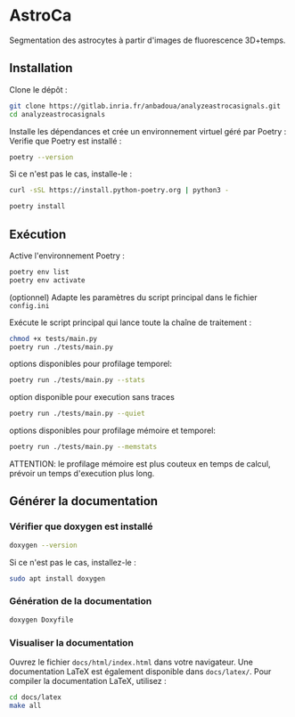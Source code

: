 # AstroCa

Segmentation des astrocytes à partir d'images de fluorescence 3D+temps.

## Installation

Clone le dépôt :

```bash
git clone https://gitlab.inria.fr/anbadoua/analyzeastrocasignals.git
cd analyzeastrocasignals
```

Installe les dépendances et crée un environnement virtuel géré par Poetry :
Verifie que Poetry est installé :
```bash
poetry --version
```

Si ce n'est pas le cas, installe-le :
```bash
curl -sSL https://install.python-poetry.org | python3 -
```

```bash
poetry install
```

## Exécution

Active l'environnement Poetry :

```bash
poetry env list
poetry env activate
```

(optionnel) Adapte les paramètres du script principal dans le fichier `config.ini` 


Exécute le script principal qui lance toute la chaîne de traitement :

```bash
chmod +x tests/main.py
poetry run ./tests/main.py
```

options disponibles pour profilage temporel:
```bash
poetry run ./tests/main.py --stats
```

option disponible pour execution sans traces
```bash
poetry run ./tests/main.py --quiet
```

options disponibles pour profilage mémoire et temporel:
```bash
poetry run ./tests/main.py --memstats
```
ATTENTION: le profilage mémoire est plus couteux en temps de calcul, prévoir un temps d'execution plus long.


## Générer la documentation

### Vérifier que doxygen est installé

```bash
doxygen --version
```
Si ce n'est pas le cas, installez-le :

```bash
sudo apt install doxygen
```

### Génération de la documentation

```bash
doxygen Doxyfile
```

### Visualiser la documentation
Ouvrez le fichier `docs/html/index.html` dans votre navigateur.
Une documentation LaTeX est également disponible dans `docs/latex/`.
Pour compiler la documentation LaTeX, utilisez :

```bash
cd docs/latex
make all
```

